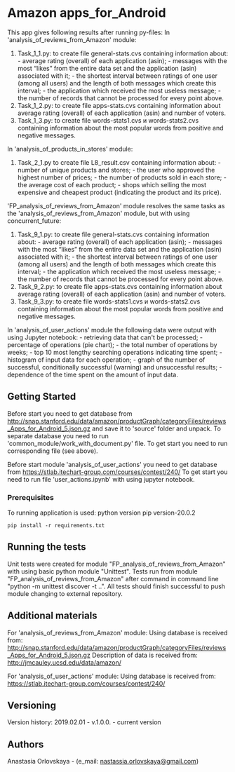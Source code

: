 # Amazon apps_for_Android

This app gives following results after running py-files:
In 'analysis_of_reviews_from_Amazon' module:
1) Task_1_1.py: to create file general-stats.cvs containing information about:
              - average rating (overall) of each application (asin);
              - messages with the most “likes” from the entire data set and the application (asin) associated with it;
              - the shortest interval between ratings of one user (among all users) and the length of both messages which create this interval;
              - the application which received the most useless message;
              - the number of records that cannot be processed for every point above.
2) Task_1_2.py: to create file apps-stats.cvs containing information about average rating (overall) of each application (asin) and number of voters.
3) Task_1_3.py: to create file words-stats1.cvs и words-stats2.cvs containing information about the most popular words from positive and negative messages.

In 'analysis_of_products_in_stores' module:
1) Task_2_1.py to create file L8_result.csv containing information about:
                - number of unique products and stores;
                - the user who approved the highest number of prices;
                - the number of products sold in each store;
                - the average cost of each product;
                - shops which selling the most expensive and cheapest product (indicating the product and its price).

'FP_analysis_of_reviews_from_Amazon' module resolves the same tasks as the 'analysis_of_reviews_from_Amazon' module, but with using concurrent_future:
1) Task_9_1.py: to create file general-stats.cvs containing information about:
              - average rating (overall) of each application (asin);
              - messages with the most “likes” from the entire data set and the application (asin) associated with it;
              - the shortest interval between ratings of one user (among all users) and the length of both messages which create this interval;
              - the application which received the most useless message;
              - the number of records that cannot be processed for every point above.
2) Task_9_2.py: to create file apps-stats.cvs containing information about average rating (overall) of each application (asin) and number of voters.
3) Task_9_3.py: to create file words-stats1.cvs и words-stats2.cvs containing information about the most popular words from positive and negative messages.

In 'analysis_of_user_actions' module the following data were output with using Jupyter notebook:
    - retrieving data that can't be processed;
    - percentage of operations (pie chart);
    - the total number of operations by weeks;
    - top 10 most lengthy searching operations indicating time spent;
    - histogram of input data for each operation;
    - graph of the number of successful, conditionally successful (warning) and unsuccessful results;
    - dependence of the time spent on the amount of input data.

## Getting Started

Before start you need to get database from http://snap.stanford.edu/data/amazon/productGraph/categoryFiles/reviews_Apps_for_Android_5.json.gz and save it to 'source' folder and unpack.
To separate database you need to run 'common_module/work_with_document.py' file.
To get start you need to run corresponding file (see above).

Before start module 'analysis_of_user_actions' you need to get database from https://stlab.itechart-group.com/courses/contest/240/
To get start you need to run file 'user_actions.ipynb' with using jupyter notebook.

### Prerequisites

To running application is used:
python version
pip version-20.0.2

```
pip install -r requirements.txt
```

## Running the tests

Unit tests were created for module "FP_analysis_of_reviews_from_Amazon" with using basic python module "Unittest".
Tests run from module "FP_analysis_of_reviews_from_Amazon" after command in command line "python -m unittest discover -t ..".
All tests should finish successful to push module changing to external repository.

## Additional materials

For 'analysis_of_reviews_from_Amazon' module:
Using database is received from: http://snap.stanford.edu/data/amazon/productGraph/categoryFiles/reviews_Apps_for_Android_5.json.gz
Description of data is received from: http://jmcauley.ucsd.edu/data/amazon/

For 'analysis_of_user_actions' module:
Using database is received from: https://stlab.itechart-group.com/courses/contest/240/

## Versioning

Version history:
2019.02.01 - v.1.0.0. - current version

## Authors

Anastasia Orlovskaya - (e_mail: nastassia.orlovskaya@gmail.com)
